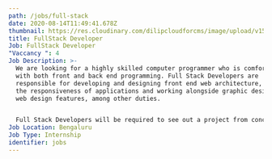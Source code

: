```yaml
---
path: /jobs/full-stack
date: 2020-08-14T11:49:41.678Z
thumbnail: https://res.cloudinary.com/dilipcloudforcms/image/upload/v1597405833/job2_glgau0.jpg
title: FullStack Developer
Job: FullStack Developer
"Vaccancy ": 4
Job Description: >-
  We are looking for a highly skilled computer programmer who is comfortable
  with both front and back end programming. Full Stack Developers are
  responsible for developing and designing front end web architecture, ensuring
  the responsiveness of applications and working alongside graphic designers for
  web design features, among other duties.


  Full Stack Developers will be required to see out a project from conception to final product, requiring good organizational skills and attention to detail.
Job Location: Bengaluru
Job Type: Internship
identifier: jobs
---
```


